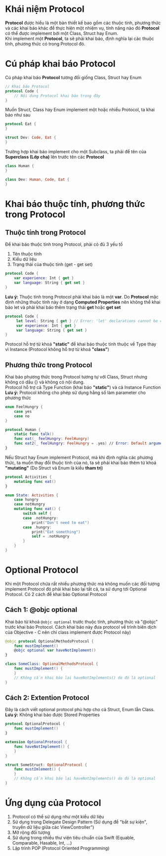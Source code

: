 # Khái niệm Protocol
**Protocol** được hiểu là một bản thiết kế bao gồm các thuộc tính, phương thức và các khai báo khác để thực hiện một nhiệm vụ, tính năng nào đó
**Protocol** có thể được implement bởi một Class, Struct hay Enum.
\
Khi implement một **Protocol**, ta sẽ phải khai báo, định nghĩa lại các thuộc tính, phương thức có trong Protocol đó.

# Cú pháp khai báo Protocol
Cú pháp khai báo **Protocol** tương đối giống Class, Struct hay Enum
```swift
// Khai báo Protocol
protocol Code {
    // Nội dung Protocol khai báo trong đây
}
```
Muốn Struct, Class hay Enum implement một hoặc nhiều Protocol, ta khai báo như sau 
```swift
protocol Eat {
}

struct Dev: Code, Eat {
}
```
Trường hợp khai báo implement cho một Subclass, ta phải để tên của **Superclass (Lớp cha)** lên trước tên các **Protocol**
```swift
class Human {
}

class Dev: Human, Code, Eat {
}
```

# Khai báo thuộc tính, phương thức trong Protocol
## Thuộc tính trong Protocol
Để khai báo thuộc tính trong Protocol, phải có đủ 3 yếu tố
1. Tên thuộc tính
2. Kiểu dữ liệu
3. Trạng thái của thuộc tính (get - get set)
```swift
protocol Code {
    var experience: Int { get }
    var language: String { get set }
}
```

**Lưu ý:** Thuộc tính trong Protocol phải khai báo là một **var**. Do **Protocol** mặc định những thuộc tính này ở dạng **Computed Properties** nên không thể khai báo let và phải khai báo thêm trạng thái **get** hoặc **get set** 
```swift
protocol Code {
     let level: String { get } // Error: 'let' declarations cannot be computed properties 
     var experience: Int { get }
     var language: String { get set }
}
```

Protocol hỗ trợ từ khoá **"static"** để khai báo thuộc tính thuộc về Type thay vì Instance (Protocol không hỗ trợ từ khoá **"class"**) 
 ## Phương thức trong Protocol
Khai báo phương thức trong Protocol tương tự với Class, Struct nhưng không có dấu {} và không có nội dung. \
Protocol hỗ trợ cả Type Function (khai báo **"static"**) và cả Instance Function\
**Lưu ý:** Protocol không cho phép sử dụng hằng số làm parameter cho phương thức

```swift
enum FeelHungry {
    case yes
    case no
}

protocol Human {
    static func talk()
    func eat(_ feelHungry: FeelHungry)
    func eat2(_ feelHungry: FeelHungry = .yes) // Error: Default argument not permitted in protocol method 
}
```

Nếu Struct hay Enum implement Protocol, mà khi định nghĩa các phương thức, ta muốn thay đổi thuộc tính của nó, ta sẽ phải khai báo thêm từ khoá **"mutating"** (Do Struct và Enum là kiểu **tham trị**) 
```swift
protocol Activities {
    mutating func eat()
}

enum State: Activities {
    case hungry
    case notHungry
    mutating func eat() {
        switch self {
        case .notHungry:
            print("Don't need to eat")
        case .hungry:
            print("Eat something")
            self = .notHungry
        }
    }
}
```

# Optional Protocol
Khi một Protocol chứa rất nhiều phương thức mà không muốn các đối tượng implement Protocol đó phải khai báo lại tất cả, ta sử dụng tới Optional Protocol.
Có 2 cách để khai báo Optional Protocol
## Cách 1: @objc optional
Khai báo từ khoá ```@objc optional``` trước thuộc tính, phương thức và "@objc" trước khai báo Protocol. Cách khai báo này đưa protocol về trình biên dịch của Objective - C nên chỉ class implement được Protocol này)
 ```swift
 @objc protocol OptionalMethodsProtocol {
     func mustImplement()
     @objc optional var haveNotImplement()
 }
 
 class SomeClass: OptionalMethodsProtocol {
     func mustImplement() {
     }
     // Không cần khai báo lại haveNotImplements() do đó là optional 
 }
 ```
 ## Cách 2: Extention Protocol
Đây là cách viết optional protocol phù hợp cho cả Struct, Enum lẫn Class. \
**Lưu ý:** Không khai báo được Stored Properties
```swift
protocol OptionalProtocol {
    func mustImplement()
}

extension OptionalProtocol {
    func haveNotImplement() {
    }
}

struct SomeStruct: OptionalProtocol {
    func mustImlement() {
    }
    // Không cần khai báo lại haveNotImplements() do đó là optional 
}
```

# Ứng dụng của Protocol 
1. Protocol có thể sử dụng như một kiểu dữ liệu
2. Sử dụng trong Delegate Design Pattern (Sử dụng để "bắt sự kiện", truyền dữ liệu giữa các ViewController")
3. Mở rộng đối tượng
4. Sử dụng trong nhiều thư viện tiêu chuẩn của Swift (Equable, Comparable, Hasable, Int, ...)
5. Lập trình POP (Protocol Oriented Programming)